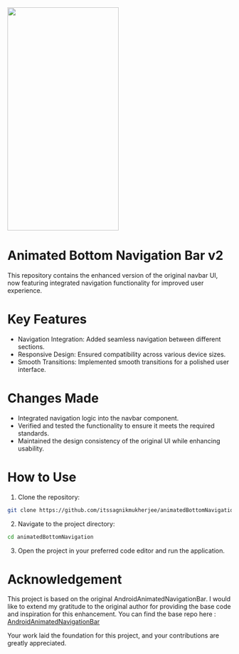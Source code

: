<img src="https://github.com/itssagnikmukherjee/animatedBottomNavigation/blob/master/Android.gif" height="500" width="250">

# Animated Bottom Navigation Bar v2
This repository contains the enhanced version of the original navbar UI, now featuring integrated navigation functionality for improved user experience.

# Key Features
- Navigation Integration: Added seamless navigation between different sections.
- Responsive Design: Ensured compatibility across various device sizes.
- Smooth Transitions: Implemented smooth transitions for a polished user interface.

# Changes Made
- Integrated navigation logic into the navbar component.
- Verified and tested the functionality to ensure it meets the required standards.
- Maintained the design consistency of the original UI while enhancing usability.

# How to Use

1. Clone the repository:
```sh
git clone https://github.com/itssagnikmukherjee/animatedBottomNavigation.git
```
2. Navigate to the project directory:
```sh
cd animatedBottomNavigation
```
3. Open the project in your preferred code editor and run the application.

# Acknowledgement

This project is based on the original AndroidAnimatedNavigationBar. I would like to extend my gratitude to the original author for providing the base code and inspiration for this enhancement.
You can find the base repo here : <a href="https://github.com/exyte/AndroidAnimatedNavigationBar
">AndroidAnimatedNavigationBar</a>

Your work laid the foundation for this project, and your contributions are greatly appreciated.
